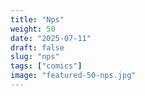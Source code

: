 ```yaml
---
title: "Nps"
weight: 50
date: "2025-07-11"
draft: false
slug: "nps"
tags: ["comics"]
image: "featured-50-nps.jpg"
---
```

